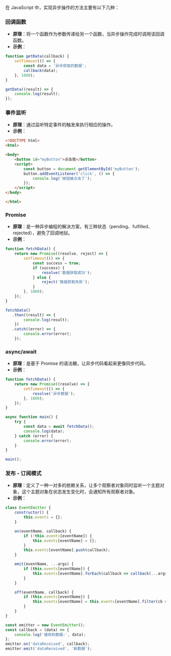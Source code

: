 在 JavaScript 中，实现异步操作的方法主要有以下几种：

### 回调函数
- **原理**：将一个函数作为参数传递给另一个函数，当异步操作完成时调用该回调函数。
- **示例**：
```javascript
function getData(callback) {
    setTimeout(() => {
        const data = '异步获取的数据';
        callback(data);
    }, 1000);
}

getData((result) => {
    console.log(result);
});
```

### 事件监听
- **原理**：通过监听特定事件的触发来执行相应的操作。
- **示例**：
```html
<!DOCTYPE html>
<html>

<body>
    <button id="myButton">点击我</button>
    <script>
        const button = document.getElementById('myButton');
        button.addEventListener('click', () => {
            console.log('按钮被点击了');
        });
    </script>
</body>

</html>
```

### Promise
- **原理**：是一种异步编程的解决方案，有三种状态（pending、fulfilled、rejected），避免了回调地狱。
- **示例**：
```javascript
function fetchData() {
    return new Promise((resolve, reject) => {
        setTimeout(() => {
            const success = true;
            if (success) {
                resolve('数据获取成功');
            } else {
                reject('数据获取失败');
            }
        }, 1000);
    });
}

fetchData()
   .then((result) => {
        console.log(result);
    })
   .catch((error) => {
        console.error(error);
    });
```

### async/await
- **原理**：是基于 Promise 的语法糖，让异步代码看起来更像同步代码。
- **示例**：
```javascript
function fetchData() {
    return new Promise((resolve) => {
        setTimeout(() => {
            resolve('异步数据');
        }, 1000);
    });
}

async function main() {
    try {
        const data = await fetchData();
        console.log(data);
    } catch (error) {
        console.error(error);
    }
}

main();
```

### 发布 - 订阅模式
- **原理**：定义了一种一对多的依赖关系，让多个观察者对象同时监听一个主题对象，这个主题对象在状态发生变化时，会通知所有观察者对象。
- **示例**：
```javascript
class EventEmitter {
    constructor() {
        this.events = {};
    }

    on(eventName, callback) {
        if (!this.events[eventName]) {
            this.events[eventName] = [];
        }
        this.events[eventName].push(callback);
    }

    emit(eventName, ...args) {
        if (this.events[eventName]) {
            this.events[eventName].forEach(callback => callback(...args));
        }
    }

    off(eventName, callback) {
        if (this.events[eventName]) {
            this.events[eventName] = this.events[eventName].filter(cb => cb!== callback);
        }
    }
}

const emitter = new EventEmitter();
const callback = (data) => {
    console.log('接收到数据:', data);
};
emitter.on('dataReceived', callback);
emitter.emit('dataReceived', '新数据');
``` 